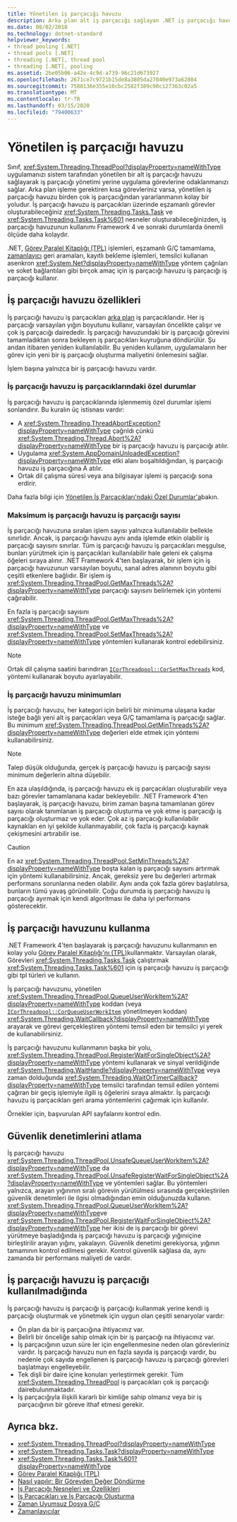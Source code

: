 ```yaml
---
title: Yönetilen iş parçacığı havuzu
description: Arka plan alt iş parçacığı sağlayan .NET iş parçacığı havuzu hakkında bilgi edinin
ms.date: 08/02/2018
ms.technology: dotnet-standard
helpviewer_keywords:
- thread pooling [.NET]
- thread pools [.NET]
- threading [.NET], thread pool
- threading [.NET], pooling
ms.assetid: 2be05b06-a42e-4c9d-a739-96c21d673927
ms.openlocfilehash: 2671ce7c9721b15de8a3805da27040e973a62804
ms.sourcegitcommit: 7588136e355e10cbc2582f389c90c127363c02a5
ms.translationtype: MT
ms.contentlocale: tr-TR
ms.lasthandoff: 03/15/2020
ms.locfileid: "79400633"
---
```

# <a name="the-managed-thread-pool"></a>Yönetilen iş parçacığı havuzu

Sınıf, <xref:System.Threading.ThreadPool?displayProperty=nameWithType> uygulamanızı sistem tarafından yönetilen bir alt iş parçacığı havuzu sağlayarak iş parçacığı yönetimi yerine uygulama görevlerine odaklanmanızı sağlar. Arka plan işleme gerektiren kısa görevleriniz varsa, yönetilen iş parçacığı havuzu birden çok iş parçacığından yararlanmanın kolay bir yoludur. İş parçacığı havuzu iş parçacıkları üzerinde eşzamanlı görevler oluşturabileceğiniz <xref:System.Threading.Tasks.Task> ve <xref:System.Threading.Tasks.Task%601> nesneler oluşturabileceğinizden, iş parçacığı havuzunun kullanımı Framework 4 ve sonraki durumlarda önemli ölçüde daha kolaydır.  
  
.NET, [Görev Paralel Kitaplığı (TPL)](../parallel-programming/task-parallel-library-tpl.md) işlemleri, eşzamanlı G/Ç tamamlama, [zamanlayıcı](timers.md) geri aramaları, kayıtlı bekleme işlemleri, temsilci kullanan asenkron <xref:System.Net?displayProperty=nameWithType> yöntem çağrıları ve soket bağlantıları gibi birçok amaç için iş parçacığı havuzu iş parçacığı iş parçacığı kullanır.  

## <a name="thread-pool-characteristics"></a>İş parçacığı havuzu özellikleri

İş parçacığı havuzu iş parçacıkları [arka plan](foreground-and-background-threads.md) iş parçacıklarıdır. Her iş parçacığı varsayılan yığın boyutunu kullanır, varsayılan öncelikte çalışır ve çok iş parçacığı dairededir. İş parçacığı havuzundaki bir iş parçacığı görevini tamamladıktan sonra bekleyen iş parçacıkları kuyruğuna döndürülür. Şu andan itibaren yeniden kullanılabilir. Bu yeniden kullanım, uygulamaların her görev için yeni bir iş parçacığı oluşturma maliyetini önlemesini sağlar.
  
İşlem başına yalnızca bir iş parçacığı havuzu vardır.  
  
### <a name="exceptions-in-thread-pool-threads"></a>İş parçacığı havuzu iş parçacıklarındaki özel durumlar

İş parçacığı havuzu iş parçacıklarında işlenmemiş özel durumlar işlemi sonlandırır. Bu kuralın üç istisnası vardır:  
  
- A <xref:System.Threading.ThreadAbortException?displayProperty=nameWithType> çağrıldı çünkü <xref:System.Threading.Thread.Abort%2A?displayProperty=nameWithType> bir iş parçacığı havuzu iş parçacığı atılır.  
- Uygulama <xref:System.AppDomainUnloadedException?displayProperty=nameWithType> etki alanı boşaltıldığından, iş parçacığı havuzu iş parçacığına A atılır.  
- Ortak dil çalışma süresi veya ana bilgisayar işlemi iş parçacığı sona erdirir.  
  
Daha fazla bilgi için [Yönetilen İş Parçacıkları'ndaki Özel Durumlar'a](exceptions-in-managed-threads.md)bakın.  
  
### <a name="maximum-number-of-thread-pool-threads"></a>Maksimum iş parçacığı havuzu iş parçacığı sayısı

İş parçacığı havuzuna sıralan işlem sayısı yalnızca kullanılabilir bellekle sınırlıdır. Ancak, iş parçacığı havuzu aynı anda işlemde etkin olabilir iş parçacığı sayısını sınırlar. Tüm iş parçacığı havuzu iş parçacıkları meşgulse, bunları yürütmek için iş parçacıkları kullanılabilir hale geleni ek çalışma öğeleri sıraya alınır. .NET Framework 4'ten başlayarak, bir işlem için iş parçacığı havuzunun varsayılan boyutu, sanal adres alanının boyutu gibi çeşitli etkenlere bağlıdır. Bir işlem iş <xref:System.Threading.ThreadPool.GetMaxThreads%2A?displayProperty=nameWithType> parçacığı sayısını belirlemek için yöntemi çağırabilir.  
  
En fazla iş parçacığı sayısını <xref:System.Threading.ThreadPool.GetMaxThreads%2A?displayProperty=nameWithType> ve <xref:System.Threading.ThreadPool.SetMaxThreads%2A?displayProperty=nameWithType> yöntemleri kullanarak kontrol edebilirsiniz.  

> [!NOTE]
> Ortak dil çalışma saatini barındıran [`ICorThreadpool::CorSetMaxThreads`](../../framework/unmanaged-api/hosting/icorthreadpool-corsetmaxthreads-method.md) kod, yöntemi kullanarak boyutu ayarlayabilir.  
  
### <a name="thread-pool-minimums"></a>İş parçacığı havuzu minimumları

İş parçacığı havuzu, her kategori için belirli bir minimuma ulaşana kadar isteğe bağlı yeni alt iş parçacıkları veya G/Ç tamamlama iş parçacığı sağlar. Bu minimum <xref:System.Threading.ThreadPool.GetMinThreads%2A?displayProperty=nameWithType> değerleri elde etmek için yöntemi kullanabilirsiniz.  
  
> [!NOTE]
> Talep düşük olduğunda, gerçek iş parçacığı havuzu iş parçacığı sayısı minimum değerlerin altına düşebilir.  
  
En aza ulaşıldığında, iş parçacığı havuzu ek iş parçacıkları oluşturabilir veya bazı görevler tamamlanana kadar bekleyebilir. .NET Framework 4'ten başlayarak, iş parçacığı havuzu, birim zaman başına tamamlanan görev sayısı olarak tanımlanan iş parçacığı oluşturma ve yok etme iş parçacığı iş parçacığı oluşturmaz ve yok eder. Çok az iş parçacığı kullanılabilir kaynakları en iyi şekilde kullanmayabilir, çok fazla iş parçacığı kaynak çekişmesini artırabilir ise.  
  
> [!CAUTION]
> En az <xref:System.Threading.ThreadPool.SetMinThreads%2A?displayProperty=nameWithType> boşta kalan iş parçacığı sayısını artırmak için yöntemi kullanabilirsiniz. Ancak, gereksiz yere bu değerleri artırmak performans sorunlarına neden olabilir. Aynı anda çok fazla görev başlatılırsa, bunların tümü yavaş görünebilir. Çoğu durumda iş parçacığı havuzu iş parçacığı ayırmak için kendi algoritması ile daha iyi performans gösterecektir.  

## <a name="using-the-thread-pool"></a>İş parçacığı havuzunu kullanma

.NET Framework 4'ten başlayarak iş parçacığı havuzunu kullanmanın en kolay yolu [Görev Paralel Kitaplığı'nı (TPL)](../parallel-programming/task-parallel-library-tpl.md)kullanmaktır. Varsayılan olarak, Görevleri <xref:System.Threading.Tasks.Task> çalıştırmak <xref:System.Threading.Tasks.Task%601> için iş parçacığı havuzu iş parçacığı gibi tpl türleri ve kullanın.

İş parçacığı havuzunu, yönetilen <xref:System.Threading.ThreadPool.QueueUserWorkItem%2A?displayProperty=nameWithType> koddan (veya [`ICorThreadpool::CorQueueUserWorkItem`](../../framework/unmanaged-api/hosting/icorthreadpool-corqueueuserworkitem-method.md) yönetilmeyen koddan) <xref:System.Threading.WaitCallback?displayProperty=nameWithType> arayarak ve görevi gerçekleştiren yöntemi temsil eden bir temsilci yi yerek de kullanabilirsiniz.

İş parçacığı havuzunu kullanmanın başka bir yolu, <xref:System.Threading.ThreadPool.RegisterWaitForSingleObject%2A?displayProperty=nameWithType> yöntemi kullanarak ve sinyal verildiğinde <xref:System.Threading.WaitHandle?displayProperty=nameWithType> veya zaman dolduğunda <xref:System.Threading.WaitOrTimerCallback?displayProperty=nameWithType> temsilci tarafından temsil edilen yöntemi çağıran bir geçiş işlemiyle ilgili iş öğelerini sıraya almaktır. İş parçacığı havuzu iş parçacıkları geri arama yöntemlerini çağırmak için kullanılır.  

Örnekler için, başvurulan API sayfalarını kontrol edin.
  
## <a name="skipping-security-checks"></a>Güvenlik denetimlerini atlama

İş parçacığı havuzu <xref:System.Threading.ThreadPool.UnsafeQueueUserWorkItem%2A?displayProperty=nameWithType> da <xref:System.Threading.ThreadPool.UnsafeRegisterWaitForSingleObject%2A?displayProperty=nameWithType> ve yöntemleri sağlar. Bu yöntemleri yalnızca, arayan yığınının sıralı görevin yürütülmesi sırasında gerçekleştirilen güvenlik denetimleri ile ilgisi olmadığından emin olduğunuzda kullanın. <xref:System.Threading.ThreadPool.QueueUserWorkItem%2A?displayProperty=nameWithType>ve <xref:System.Threading.ThreadPool.RegisterWaitForSingleObject%2A?displayProperty=nameWithType> her ikisi de iş parçacığı bir görevi yürütmeye başladığında iş parçacığı havuzu iş parçacığı yığınıiçine birleştirilir arayan yığını, yakalayın. Güvenlik denetimi gerekiyorsa, yığının tamamının kontrol edilmesi gerekir. Kontrol güvenlik sağlasa da, aynı zamanda bir performans maliyeti de vardır.  

## <a name="when-not-to-use-thread-pool-threads"></a>İş parçacığı havuzu iş parçacığı kullanılmadığında

İş parçacığı havuzu iş parçacığı iş parçacığı kullanmak yerine kendi iş parçacığı oluşturmak ve yönetmek için uygun olan çeşitli senaryolar vardır:  
  
- Ön plan da bir iş parçacığına ihtiyacınız var.  
- Belirli bir önceliğe sahip olmak için bir iş parçacığı na ihtiyacınız var.  
- İş parçacığının uzun süre ler için engellenmesine neden olan görevleriniz vardır. İş parçacığı havuzu nun en fazla sayıda iş parçacığı vardır, bu nedenle çok sayıda engellenen iş parçacığı havuzu iş parçacığı görevleri başlatmayı engelleyebilir.  
- Tek dişli bir daire içine konuları yerleştirmek gerekir. Tüm <xref:System.Threading.ThreadPool> iş parçacıkları çok iş parçacığı dairebulunmaktadır.  
- İş parçacığıyla ilişkili kararlı bir kimliğe sahip olmanız veya bir iş parçacığının bir göreve ithaf etmesi gerekir.  
  
## <a name="see-also"></a>Ayrıca bkz.

- <xref:System.Threading.ThreadPool?displayProperty=nameWithType>
- <xref:System.Threading.Tasks.Task?displayProperty=nameWithType>
- <xref:System.Threading.Tasks.Task%601?displayProperty=nameWithType>
- [Görev Paralel Kitaplığı (TPL)](../parallel-programming/task-parallel-library-tpl.md)
- [Nasıl yapılır: Bir Görevden Değer Döndürme](../parallel-programming/how-to-return-a-value-from-a-task.md)
- [İş Parçacığı Nesneleri ve Özellikleri](threading-objects-and-features.md)
- [İş Parçacıkları ve İş Parçacığı Oluşturma](threads-and-threading.md)
- [Zaman Uyumsuz Dosya G/Ç](../io/asynchronous-file-i-o.md)
- [Zamanlayıcılar](timers.md)
